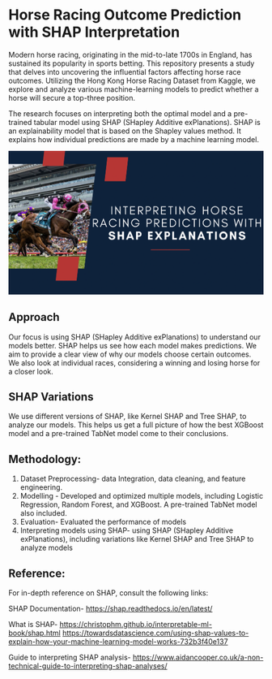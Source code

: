 # Horse Racing Outcome Prediction with SHAP Interpretation

Modern horse racing, originating in the mid-to-late 1700s in England, has sustained its popularity in sports betting. This repository presents a study that delves into uncovering the influential factors affecting horse race outcomes. Utilizing the Hong Kong Horse Racing Dataset from Kaggle, we explore and analyze various machine-learning models to predict whether a horse will secure a top-three position. 

The research focuses on interpreting both the optimal model and a pre-trained tabular model using SHAP (SHapley Additive exPlanations). SHAP is an explainability model that is based on the Shapley values method. It explains how individual predictions are made by a machine learning model. 

<img src="horse_SHAP_cover.png" alt="Alt Text" width="720"/>

## Approach
Our focus is using SHAP (SHapley Additive exPlanations) to understand our models better. SHAP helps us see how each model makes predictions. We aim to provide a clear view of why our models choose certain outcomes. We also look at individual races, considering a winning and losing horse for a closer look.

## SHAP Variations
We use different versions of SHAP, like Kernel SHAP and Tree SHAP, to analyze our models. This helps us get a full picture of how the best XGBoost model and a pre-trained TabNet model come to their conclusions.

## Methodology:

1. Dataset Preprocessing- data Integration, data cleaning, and feature engineering.
2. Modelling - Developed and optimized multiple models, including Logistic Regression, Random Forest, and XGBoost. A pre-trained TabNet model also included.
3. Evaluation- Evaluated the performance of models 
4. Interpreting models using SHAP- using SHAP (SHapley Additive exPlanations), including variations like Kernel SHAP and Tree SHAP to analyze models

## Reference:
For in-depth reference on SHAP, consult the following links:

SHAP Documentation-
https://shap.readthedocs.io/en/latest/

What is SHAP- 
https://christophm.github.io/interpretable-ml-book/shap.html
https://towardsdatascience.com/using-shap-values-to-explain-how-your-machine-learning-model-works-732b3f40e137

Guide to interpreting SHAP analysis- 
https://www.aidancooper.co.uk/a-non-technical-guide-to-interpreting-shap-analyses/
